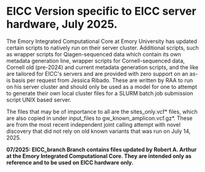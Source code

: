 # EICC Version specific to EICC server hardware, July 2025.

The Emory Integrated Computational Core at Emory University has updated certain scripts to natively run on their server cluster. Additional scripts, such as wrapper scripts for Qiagen-sequenced data which contain its own metadata generation line, wrapper scripts for Cornell-sequenced data, Cornell old (pre-2024) and current metadata generation scripts, and the like are tailored for EICC's servers and are provided with zero support on an as-is basis per request from Jessica Ribado. These are written by RAA to run on his server cluster and should only be used as a model for one to attempt to generate their own local cluster files for a SLURM batch job submission script UNIX based server. 

The files that may be of importance to all are the sites_only.vcf* files, which are also copied in under input_files to gw_known_amplicon.vcf.gz*. These are from the most recent independent joint calling attempt with novel discovery that did not rely on old known variants that was run on July 14, 2025.

**07/2025: EICC_branch Branch contains files updated by Robert A. Arthur at the Emory Integrated Computational Core. They are intended only as reference and to be used on EICC hardware only.**

